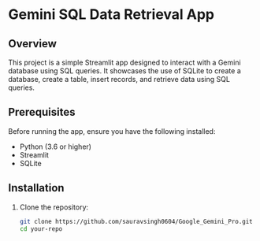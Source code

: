 # Gemini SQL Data Retrieval App

## Overview
This project is a simple Streamlit app designed to interact with a Gemini database using SQL queries. It showcases the use of SQLite to create a database, create a table, insert records, and retrieve data using SQL queries.

## Prerequisites
Before running the app, ensure you have the following installed:
- Python (3.6 or higher)
- Streamlit
- SQLite
  

## Installation
1. Clone the repository:
   ```bash
   git clone https://github.com/sauravsingh0604/Google_Gemini_Pro.git
   cd your-repo



 
